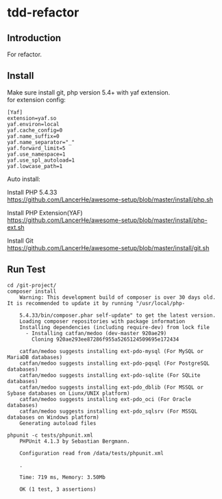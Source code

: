 # tdd-refactor

## Introduction

For refactor.

## Install

Make sure install git, php version 5.4+ with yaf extension.  
for extension config:

    [Yaf]
    extension=yaf.so
    yaf.environ=local
    yaf.cache_config=0
    yaf.name_suffix=0
    yaf.name_separator="_"
    yaf.forward_limit=5
    yaf.use_namespace=1
    yaf.use_spl_autoload=1
    yaf.lowcase_path=1

Auto install:

Install PHP 5.4.33  
https://github.com/LancerHe/awesome-setup/blob/master/install/php.sh

Install PHP Extension(YAF)  
https://github.com/LancerHe/awesome-setup/blob/master/install/php-ext.sh

Install Git  
https://github.com/LancerHe/awesome-setup/blob/master/install/git.sh

## Run Test
    
    cd /git-project/
    composer install
        Warning: This development build of composer is over 30 days old. It is recommended to update it by running "/usr/local/php-

        5.4.33/bin/composer.phar self-update" to get the latest version.
        Loading composer repositories with package information
        Installing dependencies (including require-dev) from lock file
          - Installing catfan/medoo (dev-master 920ae29)
            Cloning 920ae293ee87286f955a5265124509695e172434

        catfan/medoo suggests installing ext-pdo-mysql (For MySQL or MariaDB databases)
        catfan/medoo suggests installing ext-pdo-pqsql (For PostgreSQL databases)
        catfan/medoo suggests installing ext-pdo-sqlite (For SQLite databases)
        catfan/medoo suggests installing ext-pdo_dblib (For MSSQL or Sybase databases on Liunx/UNIX platform)
        catfan/medoo suggests installing ext-pdo_oci (For Oracle databases)
        catfan/medoo suggests installing ext-pdo_sqlsrv (For MSSQL databases on Windows platform)
        Generating autoload files

    phpunit -c tests/phpunit.xml
        PHPUnit 4.1.3 by Sebastian Bergmann.

        Configuration read from /data/tests/phpunit.xml

        .

        Time: 719 ms, Memory: 3.50Mb

        OK (1 test, 3 assertions)
